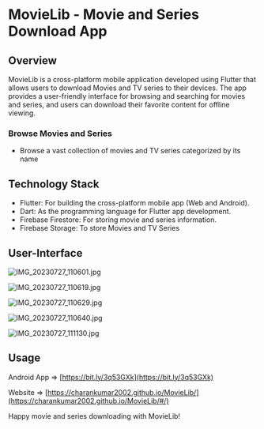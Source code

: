 # MovieLib - Movie and Series Download App

## **Overview**

MovieLib is a cross-platform mobile application developed using Flutter that allows users to download Movies and TV series to their devices. The app provides a user-friendly interface for browsing and searching for movies and series, and users can download their favorite content for offline viewing.

### **Browse Movies and Series**

- Browse a vast collection of movies and TV series categorized by its name

## **Technology Stack**

- Flutter: For building the cross-platform mobile app (Web and Android).
- Dart: As the programming language for Flutter app development.
- Firebase Firestore: For storing movie and series information.
- Firebase Storage: To store Movies and TV Series

## User-Interface

![IMG_20230727_110601.jpg](MovieLib%20-%20Movie%20and%20Series%20Download%20App%20/IMG_20230727_110601.jpg)

![IMG_20230727_110619.jpg](MovieLib%20-%20Movie%20and%20Series%20Download%20App%20/IMG_20230727_110619.jpg)

![IMG_20230727_110629.jpg](MovieLib%20-%20Movie%20and%20Series%20Download%20App%20/IMG_20230727_110629.jpg)

![IMG_20230727_110640.jpg](MovieLib%20-%20Movie%20and%20Series%20Download%20App%20/IMG_20230727_110640.jpg)

![IMG_20230727_111130.jpg](MovieLib%20-%20Movie%20and%20Series%20Download%20App%20/IMG_20230727_111130.jpg)

## ****Usage****

Android App ⇒ [https://bit.ly/3q53GXk](https://bit.ly/3q53GXk)

Website ⇒ [https://charankumar2002.github.io/MovieLib/](https://charankumar2002.github.io/MovieLib/#/)

Happy movie and series downloading with MovieLib!